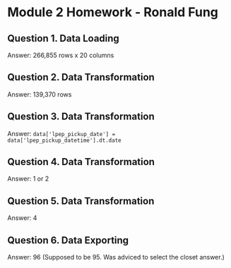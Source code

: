 # Module 2 Homework - Ronald Fung

## Question 1. Data Loading
Answer: 266,855 rows x 20 columns

## Question 2. Data Transformation
Answer: 139,370 rows

## Question 3. Data Transformation
Answer: ```data['lpep_pickup_date'] = data['lpep_pickup_datetime'].dt.date```

## Question 4. Data Transformation
Answer: 1 or 2

## Question 5. Data Transformation
Answer: 4

## Question 6. Data Exporting
Answer: 96 (Supposed to be 95. Was adviced to select the closet answer.)
